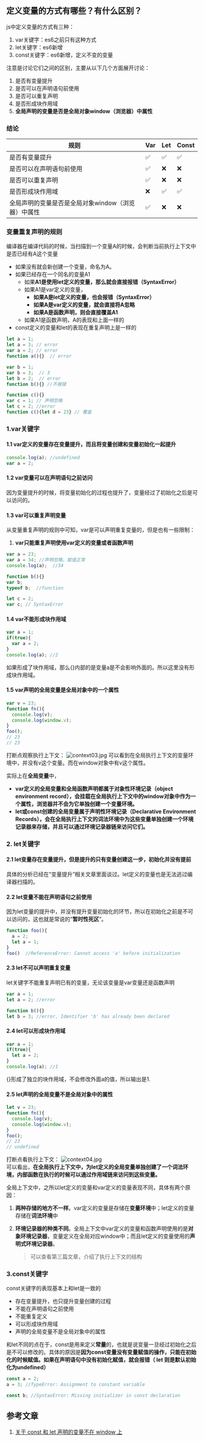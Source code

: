 ## 定义变量的方式有哪些？有什么区别？
js中定义变量的方式有三种：
1. var关键字：es6之前只有这种方式
2. let关键字：es6新增
3. const关键字：es6新增，定义不变的变量

注意是讨论它们之间的区别，主要从以下几个方面展开讨论：
1. 是否有变量提升
2. 是否可以在声明语句前使用
3. 是否可以重复声明
4. 是否形成块作用域
5. **全局声明的变量是否是全局对象window（浏览器）中属性**



### 结论

| 规则                                               | Var  | Let  | Const |
| -------------------------------------------------- | ---- | ---- | ----- |
| 是否有变量提升                                     | ✅    | ✅    | ✅     |
| 是否可以在声明语句前使用                           | ✅    | ❌    | ❌     |
| 是否可以重复声明                                   | ✅    | ❌    | ❌     |
| 是否形成块作用域                                   | ❌    | ✅    | ✅     |
| 全局声明的变量是否是全局对象window（浏览器）中属性 | ✅    | ❌    | ❌     |



### 变量重复声明的规则
编译器在编译代码的时候，当扫描到一个变量A的时候，会判断当前执行上下文中是否已经有A这个变量
- 如果没有就会新创建一个变量，命名为A。
- 如果已经存在一个同名的变量A1
  - 如果**A1是使用let定义的变量，那么就会直接报错（SyntaxError）**
  - 如果A1是var定义的变量，
    - **如果A是let定义的变量，也会报错（SyntaxError）**
    - **如果A是var定义的变量，就会直接将A忽略**
    - **如果A是函数声明，则会直接覆盖A1**
  - 如果A1是函数声明，A的表现和上面一样的
- const定义的变量和let的表现在重复声明上是一样的

```js
let a = 1;
let a = 3; // error
var a = 2; // error
function a(){}  // error

var b = 1;
var b = 3;  // 3
let b = 2;  // error
function b(){} //不报错

function c(){}
var c = 1; // 声明忽略
let c = 2; //error
function c(){let d = 23} // 覆盖
```


### 1.var关键字
#### 1.1 var定义的变量存在变量提升，而且将变量创建和变量初始化一起提升
```js
console.log(a); //undefined
var a = 2;
```

#### 1.2 var变量可以在声明语句之前访问
因为变量提升的时候，将变量初始化的过程也提升了，变量经过了初始化之后是可以访问的。

#### 1.3 var可以重复声明变量
从变量重复声明的规则中可知，var是可以声明重复变量的，但是也有一些限制：
1. **var只能重复声明使用var定义的变量或者函数声明**

```js
var a = 23;
var a = 34; //声明忽略，赋值正常
console.log(a);  //34

function b(){}
var b;
typeof b;  //function 

let c = 2;
var c; // SyntaxError
```

#### 1.4 var不能形成块作用域
```js
var a = 1;
if(true){
  var a = 2;
}
console.log(a); //2
```
如果形成了块作用域，那么{}内部的是变量a是不会影响外面的。所以这里没有形成块作用域。

#### 1.5 var声明的全局变量是全局对象中的一个属性
```js
var v = 23;
function fn(){
  console.log(v);
  console.log(window.v);
}
foo();
// 23
// 23
```
打断点观察执行上下文：
![context03.jpg](./images/context03.jpg)
可以看到在全局执行上下文的变量环境中，并没有v这个变量。而在window对象中有v这个属性。

实际上在**全局变量**中，
- **var定义的全局变量和全局函数声明都属于对象性环境记录（object environment record），会挂载在全局执行上下文中的window对象中作为一个属性，浏览器并不会为它单独创建一个变量环境。**
- **let或const创建的全局变量属于声明性环境记录（Declarative Environment Records），会在全局执行上下文的词法环境中为这些变量单独创建一个环境记录器来存储，并且可以通过环境记录器链来访问它们。**



### 2. let关键字

#### 2.1 let变量存在变量提升，但是提升的只有变量创建这一步，初始化并没有提前
具体的分析已经在“变量提升”相关文章里面谈过。let定义的变量也是无法逃过编译器扫描的。

#### 2.2 let变量不能在声明语句之前使用
因为let变量的提升中，并没有提升变量初始化的环节，所以在初始化之前是不可以访问的，这也就是常说的“**暂时性死区**”。
```js
function foo(){
  a = 2;
  let a = 1;
}
foo()  //ReferenceError: Cannot access 'a' before initialization
```

#### 2.3 let不可以声明重复变量
let关键字不能重复声明已有的变量，无论该变量是var变量还是函数声明
```js
var a = 1;
let a = 2; //error

function b(){}
let b = 3; //error, Identifier 'b' has already been declared
```

#### 2.4 let可以形成块作用域
```js
var a = 1;
if(true){
  let a = 2;
}
console.log(a); //1
```
{}形成了独立的块作用域，不会修改外面a的值，所以输出是1.

#### 2.5 let声明的全局变量不是全局对象中的属性
```js
let v = 23;
function fn(){
  console.log(v);
  console.log(window.v);
}
foo();
// 23
// undefined
```
打断点看执行上下文：
![context04.jpg](./images/context04.jpg)  
可以看出，**在全局执行上下文中，为let定义的全局变量单独创建了一个词法环境，内部函数在执行的时候可以通过作用域链来访问到这些变量。**

全局上下文中，之所以let定义的变量和var定义的变量表现不同，具体有两个原因：

1. **两种存储的地方不一样**。var定义的变量是存储在**变量环境**中；let定义的变量存储在**词法环境**中

2. **环境记录器的种类不同**。全局上下文中var定义的变量和函数声明使用的是**对象环境记录器**，变量定义在全局对应window中；而且let定义的变量使用的**声明式环境记录器**。

   > 可以查看第三篇文章，介绍了执行上下文的结构




### 3.const关键字
const关键字的表现基本上和let是一致的
- 存在变量提升，也只提升变量创建的过程
- 不能在声明语句之前使用
- 不能重复定义
- 可以形成块作用域
- 声明的全局变量不是全局对象中的属性

和let不同的点在于，const是用来定义**常量**的，也就是说变量一旦经过初始化之后是不可以修改的。具体的原因是**因为const变量没有变量赋值的操作，只能在初始化的时候赋值。如果在声明语句中没有初始化赋值，就会报错（ let 则是默认初始化为undefined）**
```js
const a = 2;
a = 3; //TypeError: Assignment to constant variable

const b; //SyntaxError: Missing initializer in const declaration
```



## 参考文章

1. [关于 const 和 let 声明的变量不在 window 上](https://github.com/Advanced-Frontend/Daily-Interview-Question/issues/30)

